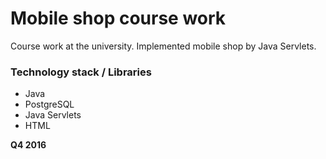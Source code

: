 # Mobile shop course work

Course work at the university. 
Implemented mobile shop by Java Servlets.

### Technology stack / Libraries
  - Java
  - PostgreSQL
  - Java Servlets
  - HTML

**Q4 2016**
